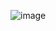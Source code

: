 ![image](https://user-images.githubusercontent.com/99810114/228568389-0372ca53-01c6-4f24-94a4-62f04ace20a4.png)
